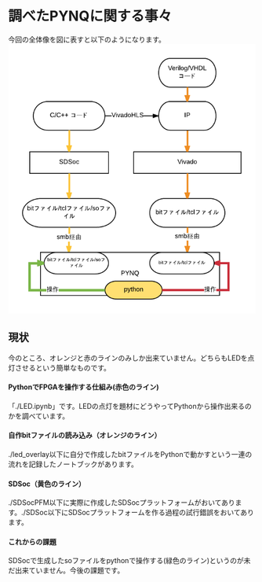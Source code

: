 # 調べたPYNQに関する事々 
今回の全体像を図に表すと以下のようになります。
![](./pynq_diagram.png)

## 現状
今のところ、オレンジと赤のラインのみしか出来ていません。どちらもLEDを点灯させるという簡単なものです。

#### PythonでFPGAを操作する仕組み(赤色のライン)
「./LED.ipynb」です。LEDの点灯を題材にどうやってPythonから操作出来るのかを調べています。  

#### 自作bitファイルの読み込み（オレンジのライン）
./led_overlay以下に自分で作成したbitファイルをPythonで動かすという一連の流れを記録したノートブックがあります。  

#### SDSoc（黄色のライン）
./SDSocPFM以下に実際に作成したSDSocプラットフォームがおいてあります。./SDSoc以下にSDSocプラットフォームを作る過程の試行錯誤をおいてあります。

#### これからの課題  
SDSocで生成したsoファイルをpythonで操作する(緑色のライン)というのが未だ出来ていません。今後の課題です。
